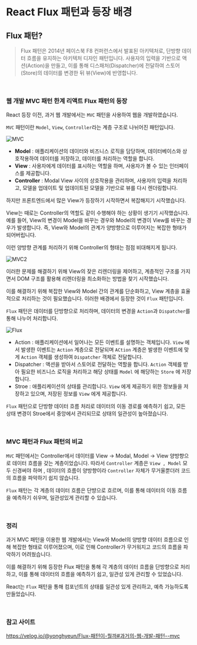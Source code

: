 # React Flux 패턴과 등장 배경

## Flux 패턴?

> Flux 패턴은 2014년 페이스북 F8 컨퍼런스에서 발표된 아키텍처로, 단방향 데이터 흐름을 유지하는 아키텍처 디자인 패턴입니다. 사용자의 입력을 기반으로 액션(Action)을 만들고, 이를 통해 디스패처(Dispatcher)에 전달하여 스토어(Store)의 데이터를 변경한 뒤 뷰(View)에 반영합니다.

<br>

### 웹 개발 MVC 패턴 한계 리액트 Flux 패턴의 등장

React 등장 이전, 과거 웹 개발에서는 `MVC` 패턴을 사용하여 웹을 개발하였습니다.

`MVC` 패턴이란 `Model`, `View`, `Controller`라는 계층 구조로 나뉘어진 패턴입니다.

![MVC](https://github.com/user-attachments/assets/b3f3d9c1-1e83-4adb-8f03-5900669b3d57)

- **Model** :  애플리케이션의 데이터와 비즈니스 로직을 담당하며, 데이터베이스와 상호작용하여 데이터를 저장하고, 데이터를 처리하는 역할을 합니다.
- **View** : 사용자에게 데이터를 표시하는 역할을 하며, 사용자가 볼 수 있는 인터페이스를 제공합니다.
- **Controller** : Modal View 사이의 상호작용을 관리하며, 사용자의 입력을 처리하고, 모델을 업데이트 및 업데이트된 모델을 기반으로 뷰를 다시 렌더링합니다.

하지만 프론트엔드에서 많은 View가 등장하기 시작하면서 복잡해지기 시작했습니다.

View는 때로는 Controller의 역할도 같이 수행해야 하는 상황이 생기기 시작했습니다. 예를 들어, View의 변경이 Model을 바꾸는 경우와 Model의 변경이 View를 바꾸는 경우가 발생합니다. 즉, View와 Model의 관계가 양방향으로 이루어지는 복잡한 형태가 되어버립니다.

이런 양방향 관계를 처리하기 위해 Controller의 형태는 점점 비대해지게 됩니다.

![MVC2](https://github.com/user-attachments/assets/e61c8ba6-bf45-4ded-a527-48785886ad8b)
<br>

이러한 문제를 해결하기 위해 View의 잦은 리렌더링을 제어하고, 계층적인 구조를 가지면서 DOM 구조를 활용해 리렌더링을 최소화하는 방법을 찾기 시작했습니다.

이를 해결하기 위해 복잡한 View와 Model 간의 관계를 단순화하고, View 계층을 효율적으로 처리하는 것이 필요했습니다. 이러한 배경에서 등장한 것이 `Flux` 패턴입니다.

`Flux` 패턴은 데이터를 단방향으로 처리하며, 데이터의 변경을 `Action`과 `Dispatcher`를 통해 나누어 처리합니다.

![Flux](https://github.com/user-attachments/assets/7cca44ff-aaa9-40cf-b2a5-51cdb8cb3619)

- Action : 애플리케이션에서 일어나는 모든 이벤트를 설명하는 객체입니다.
`View` 에서 발생한 이벤트는 `Action` 계층으로 전달되며 `ACtion` 계층은 발생한 이벤트에 맞게 `Action` 객체를 생성하여 `Dispatcher` 객체로 전달합니다.
- Dispatcher : 액션을 받아서 스토어로 전달하는 역할을 합니다. `Action` 객체를 받아 필요한 비즈니스 로직을 처리하고 해당 상태를 `Model` 에 해당하는 `Store` 에 저장합니다.
- Stroe : 애플리케이션의 상태를 관리합니다. `View` 에게 제공하기 위한 정보들을 저장하고 있으며, 저장된 정보를 `View` 에게 제공합니다.

`Flux` 패턴으로 단방향 데이터 흐름 처리로 데이터의 이동 경로를 예측하기 쉽고, 모든 상태 변경이 Stroe에서 중앙에서 관리되므로 상태의 일관성이 높아졌습니다.

<br>

### **MVC 패턴과 Flux 패턴의 비교**

`MVC` 패턴에서는 Controller에서 데이터를 View → Modal, Model → View 양방향으로 데이터 흐름을 갖는 계층이었습니다. 따라서 `Controller` 계층은 `View , Model` 모두 신경써야 하며 , 데이터의 흐름이 양방향이라 `Controller` 자체가 무거울뿐더러 코드의 흐름을 파악하기 쉽지 않습니다.

`Flux` 패턴는 각 계층의 데이터 흐름은 단뱡으로 흐르며, 이를 통해 데이터의 이동 흐름을 예측하기 쉬우며, 일관성있게 관리할 수 있습니다.

<br>

### 정리

과거 MVC 패턴을 이용한 웹 개발에서는 View와 Model의 양방향 데이터 흐름으로 인해 복잡한 형태로 이루어졌으며, 이로 인해 Controller가 무거워지고 코드의 흐름을 파악하기 어려웠습니다.

이를 해결하기 위해 등장한 Flux 패턴을 통해 각 계층의 데이터 흐름을 단방향으로 처리하고, 이를 통해 데이터의 흐름을 예측하기 쉽고, 일관성 있게 관리할 수 있었습니다.

React는 `Flux` 패턴을 통해 컴포넌트의 상태를 일관성 있게 관리하고, 예측 가능하도록 만들었습니다.

<br>

### 참고 사이트

https://velog.io/@yonghyeun/Flux-패턴이-뭘까#과거의-웹-개발-패턴--mvc